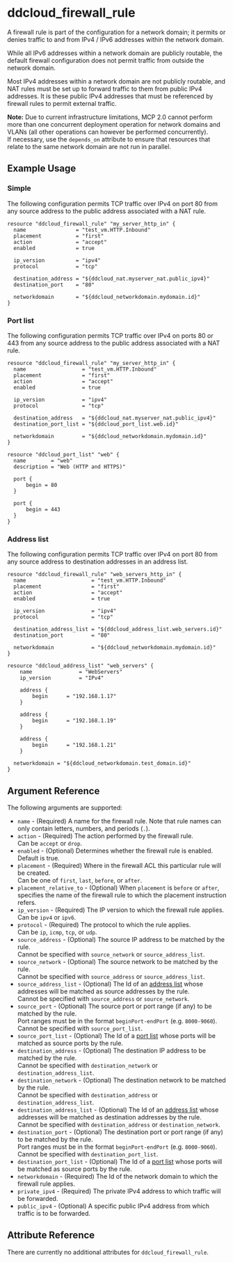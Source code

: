 # ddcloud\_firewall\_rule

A firewall rule is part of the configuration for a network domain; it permits or denies traffic to and from IPv4 / IPv6 addresses within the network domain.

While all IPv6 addresses within a network domain are publicly routable, the default firewall configuration does not permit traffic from outside the network domain.

Most IPv4 addresses within a network domain are not publicly routable, and NAT rules must be set up to forward traffic to them from public IPv4 addresses. It is these public IPv4 addresses that must be referenced by firewall rules to permit external traffic.

**Note:** Due to current infrastructure limitations, MCP 2.0 cannot perform more than one concurrent deployment operation for network domains and VLANs (all other operations can however be performed concurrently).  
If necessary, use the `depends_on` attribute to ensure that resources that relate to the same network domain are not run in parallel.

## Example Usage

### Simple
The following configuration permits TCP traffic over IPv4 on port 80 from any source address to the public address associated with a NAT rule.

```hcl
resource "ddcloud_firewall_rule" "my_server_http_in" {
  name                = "test_vm.HTTP.Inbound"
  placement           = "first"
  action              = "accept"
  enabled             = true

  ip_version          = "ipv4"
  protocol            = "tcp"

  destination_address = "${ddcloud_nat.myserver_nat.public_ipv4}"
  destination_port    = "80"

  networkdomain       = "${ddcloud_networkdomain.mydomain.id}"
}
```

### Port list
The following configuration permits TCP traffic over IPv4 on ports 80 or 443 from any source address to the public address associated with a NAT rule.

```hcl
resource "ddcloud_firewall_rule" "my_server_http_in" {
  name                  = "test_vm.HTTP.Inbound"
  placement             = "first"
  action                = "accept"
  enabled               = true

  ip_version            = "ipv4"
  protocol              = "tcp"

  destination_address   = "${ddcloud_nat.myserver_nat.public_ipv4}"
  destination_port_list = "${ddcloud_port_list.web.id}"

  networkdomain         = "${ddcloud_networkdomain.mydomain.id}"
}

resource "ddcloud_port_list" "web" {
  name        = "web"
  description = "Web (HTTP and HTTPS)"

  port {
      begin = 80
  }

  port {
      begin = 443
  }
}
```

### Address list
The following configuration permits TCP traffic over IPv4 on port 80 from any source address to destination addresses in an address list.

```hcl
resource "ddcloud_firewall_rule" "web_servers_http_in" {
  name                     = "test_vm.HTTP.Inbound"
  placement                = "first"
  action                   = "accept"
  enabled                  = true

  ip_version               = "ipv4"
  protocol                 = "tcp"
  
  destination_address_list = "${ddcloud_address_list.web_servers.id}"
  destination_port         = "80"

  networkdomain            = "${ddcloud_networkdomain.mydomain.id}"
}

resource "ddcloud_address_list" "web_servers" {
	name               = "WebServers"
	ip_version         = "IPv4"

	address {
		begin      = "192.168.1.17"
	}

	address {
		begin      = "192.168.1.19"
	}

	address {
		begin      = "192.168.1.21"
	}

  networkdomain = "${ddcloud_networkdomain.test_domain.id}"
}
```

## Argument Reference

The following arguments are supported:

* `name` - (Required) A name for the firewall rule.
Note that rule names can only contain letters, numbers, and periods (`.`).
* `action` - (Required) The action performed by the firewall rule.  
Can be `accept` or `drop`.
* `enabled` - (Optional) Determines whether the firewall rule is enabled.  
Default is true.
* `placement` - (Required) Where in the firewall ACL this particular rule will be created.  
Can be one of `first`, `last`, `before`, or `after`.
* `placement_relative_to` - (Optional) When `placement` is `before` or `after`, specifies the name of the firewall rule to which the placement instruction refers.
* `ip_version` - (Required) The IP version to which the firewall rule applies.  
Can be `ipv4` or `ipv6`.
* `protocol` - (Required) The protocol to which the rule applies.  
Can be `ip`, `icmp`, `tcp`, or `udp`.
* `source_address` - (Optional) The source IP address to be matched by the rule.  
Cannot be specified with `source_network` or `source_address_list`.
* `source_network` - (Optional) The source network to be matched by the rule.  
Cannot be specified with `source_address` or `source_address_list`.
* `source_address_list` - (Optional) The Id of an [address list](address_list.md) whose addresses will be matched as source addresses by the rule.  
Cannot be specified with `source_address` or `source_network`.
* `source_port` - (Optional) The source port or port range (if any) to be matched by the rule.  
Port ranges must be in the format `beginPort-endPort` (e.g. `8000-9060`).  
Cannot be specified with `source_port_list`.
* `source_port_list` - (Optional) The Id of a [port list](port_list.md) whose ports will be matched as source ports by the rule.
* `destination_address` - (Optional) The destination IP address to be matched by the rule.  
Cannot be specified with `destination_network` or `destination_address_list`.
* `destination_network` - (Optional) The destination network to be matched by the rule.  
Cannot be specified with `destination_address` or `destination_address_list`.
* `destination_address_list` - (Optional) The Id of an [address list](address_list.md) whose addresses will be matched as destination addresses by the rule.  
Cannot be specified with `destination_address` or `destination_network`.
* `destination_port` - (Optional) The destination port or port range (if any) to be matched by the rule.  
Port ranges must be in the format `beginPort-endPort` (e.g. `8000-9060`).  
Cannot be specified with `destination_port_list`.
* `destination_port_list` - (Optional) The Id of a [port list](port_list.md) whose ports will be matched as source ports by the rule.
* `networkdomain` - (Required) The Id of the network domain to which the firewall rule applies.
* `private_ipv4` - (Required) The private IPv4 address to which traffic will be forwarded.
* `public_ipv4` - (Optional) A specific public IPv4 address from which traffic is to be forwarded.

## Attribute Reference

There are currently no additional attributes for `ddcloud_firewall_rule`.
